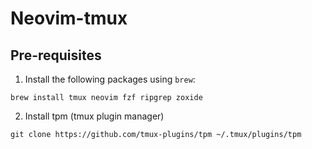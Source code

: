 # Neovim-tmux

## Pre-requisites

1. Install the following packages using `brew`:

```
brew install tmux neovim fzf ripgrep zoxide
```

2. Install tpm (tmux plugin manager)

```
git clone https://github.com/tmux-plugins/tpm ~/.tmux/plugins/tpm
```
